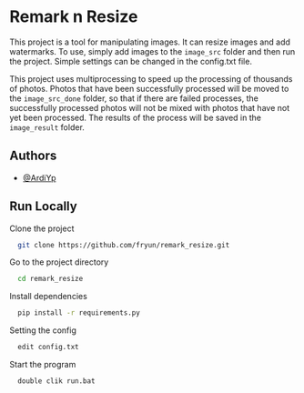 
# Remark n Resize

This project is a tool for manipulating images. It can resize images and add watermarks. To use, simply add images to the `image_src` folder and then run the project. Simple settings can be changed in the config.txt file.

This project uses multiprocessing to speed up the processing of thousands of photos. Photos that have been successfully processed will be moved to the `image_src_done` folder, so that if there are failed processes, the successfully processed photos will not be mixed with photos that have not yet been processed. The results of the process will be saved in the `image_result` folder.
## Authors

- [@ArdiYp](https://www.github.com/fryun)

## Run Locally

Clone the project

```bash
  git clone https://github.com/fryun/remark_resize.git
```

Go to the project directory

```bash
  cd remark_resize
```

Install dependencies

```bash
  pip install -r requirements.py
```

Setting the config

```bash
  edit config.txt
```

Start the program

```bash
  double clik run.bat
```

